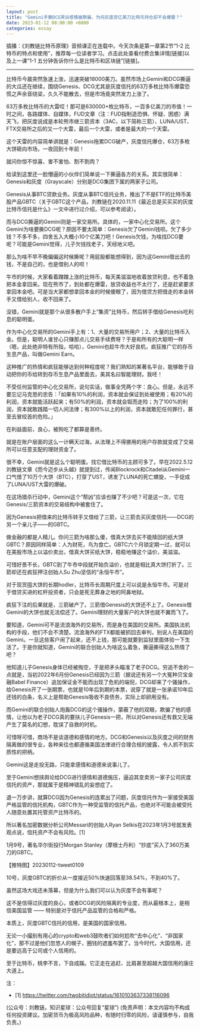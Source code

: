 ```yaml
---
layout: post
title: "Gemini手撕DCG哭诉感情被欺骗，为何灰度百亿美刀比特币持仓却不会爆雷？"
date: 2023-01-12 08:00:00 +0800
categories: essay
---
```


插播：《刘教链比特币原理》音频课正在连载中。今天次条是第一章第2节“1-2 比特币的特点和使用”，推荐每一位读者学习。点击此处查看付费合集详情[链接]以及上一课“1-1 五分钟告诉你什么是比特币和区块链”[链接]。

* * *

比特币今晨突然急速上涨，迅速突破18000美刀。虽然市场上Gemini和DCG撕逼的大瓜还在继续，围绕Genesis、DCG尤其是灰度信托的63万多枚比特币爆雷恐慌之声余音绕梁，久久不能散去，但是市场竟突然发力上涨了。

63万多枚比特币的大雷哎！那可是630000+枚比特币，一百多亿美刀的市值！一时之间，各路媒体、自媒体，FUD文章（注：FUD指制造恐惧、怀疑、困惑）满天飞，把灰度说成是本轮熊市继三箭资本（3AC，以下简称三箭）、LUNA/UST、FTX交易所之后的又一个大雷，最后一个大雷，或者是最大的一个天雷。

这个天雷的内容简单讲就是：Genesis拖累DCG破产，灰度信托爆仓，63万多枚大饼砸向市场，一夜回到十年前！

就问你惊不惊喜、害不害怕、割不割肉？

给读到这里还一脸懵逼的小伙伴们简单说一下撕逼各方的关系。其实很简单：Genesis和灰度（Grayscale）分别是DCG集团下属的两家子公司。

Genesis从事BTC贷款业务。灰度从事BTC信托业务，推出了不是ETF的比特币美股产品GBTC（关于GBTC这个产品，刘教链在2020.11.11《最近总是买买买的灰度比特币信托是什么》一文中进行过介绍，可以参考阅读）。

而与DCG撕逼的Gemini则是一家交易所。具体的，一家中心化交易所。这个Gemini为啥要撕DCG呢？原因不要太简单：Genesis欠了Gemini钱呗。欠了多少钱？不多不多，四舍五入大概小10个亿美刀吧！Genesis欠钱，为啥找DCG要呢？可能是Gemini觉得，儿子欠钱找老子，天经地义吧。

那么为啥不早不晚偏偏这时候撕呢？用屁股都能想得到，因为这Gemini借出去的钱，不是自己的，也是借别人的呗！

牛市的时候，大家看着蹭蹭上涨的比特币，每天美滋滋地收着放贷利息，也不着急把本金拿回来。现在熊市了，到处都在爆雷，放贷收益也不太行了，还是赶紧要求拿回本金吧。可是当大家都想拿回本金的时候傻眼了，因为借贷方把借走的本金转手又借给别人，收不回来了。

没错，Gemini就是那个从很多散户手上“集资”比特币，然后转手借给Genesis吃利息的聪明蛋。

作为中心化交易所的Gemini手上有：1、大量的交易所用户；2、大量的比特币入金。但是，聪明人谁甘心只赚那点儿交易手续费呀？于是和所有的大聪明一样（嗯，此处绝非特有所指，哈哈），Gemini也趁牛市大好良机，疯狂推广它的存币生息产品，叫做Gemini Earn。

这种推广的热情和疯狂能够达到何种程度呢？我们熟知的某著名平台，能够敢于自动把你的币给转到存币生息产品里面去，美其名曰智能理财。我呸！

不受任何监管的中心化交易所，说句实话，做事全凭两个字：良心。但是，永远不要忘记马克思的忠告：「如果有10%的利润，资本就会保证到处被使用；有20%的利润，资本就能活跃起来；有50%的利润，资本就会铤而走险；为了100%的利润，资本就敢践踏一切人间法律；有300%以上的利润，资本就敢犯任何罪行，甚至去冒绞首的危险。」

在利益面前，良心，被狗吃了都算是善终。

就是在账户层面的这么一计瞒天过海，从法理上不得挪用的用户存款就变成了交易所可以任意支配的理财资金了。

很不幸，Gemini就是这么个聪明蛋。找它借比特币的主顾可多了。早在2022.5.12刘教链文章《而今迈步从头越》就提到过，传闻Blockrock和Citadel从Gemini一口气借了10万个大饼（BTC），打穿了UST，诱发了LUNA的死亡螺旋，一手促成了LUNA/UST大雷的爆破。

在这场猎杀行动中，Gemini这个“帮凶”应该也赚了不少吧？可是这一次，它在Genesis/三箭资本的交易结构中被套住了。

因为Genesis把借来的比特币转手又借给了三箭，让三箭去买灰度信托——DCG的另一个亲儿子——的GBTC。

做金融的都是人精儿。你问三箭为啥那么傻，借真大饼去买不能赎回的纸大饼GBTC？原因同样简单：人为财死，鸟为食亡。GBTC六个月锁定期一过，就可以在美股市场上以溢价卖出，借真大饼买纸大饼，稳稳地赚这个溢价，美滋滋。

可惜好景不长，GBTC到了牛市中段就开始负溢价，也就是相比真大饼打折了。三箭却还在疯狂押注创始人Su Zhu坚信的“永恒牛市”。

对于现货囤大饼的长期hodler，比特币长周期尺度上可以说是永恒牛市。可是对于借贷买进的杠杆投资者，只会是死无葬身之地的阿鼻地狱。

疯狂下注的后果就是，三箭破产了。三箭借Genesis的大饼还不上了。Genesis借Gemini的大饼也就无法偿还了。Gemini理财的大量客户的大饼也就不翼而飞了。

要知道，Gemini可不是流浪海外的交易所，而是身在美国的交易所。美国执法机构的手段，他们不会不清楚。流浪海外的FTX都能被抓回去审判，别说人在美国的Gemini。一旦这些客户闹了起来，还不上钱，那可能就要到监狱里面体验一下生活了。于是你就知道，Gemini的联合创始人为啥这么着急，撕逼撕得这么热情了吧？

他知道儿子Genesis身体已经被掏空，于是把矛头瞄准了老子DCG。穷追不舍的一点就是，当初2022年6月份Genesis已经因为三箭（据说还有另一个大冤种贝宝金融Babel Finance）追加保证金不能而出现了危机的端倪，DCG却来了个骚操作，给Genesis开了一张期票，也就是10年后到期的本票，说穿了就是一张承诺10年后还钱的白条，名义上是帮助Genesis吸收不良债务，实际上却卵用没有。

而Gemini的联合创始人炮轰DCG的这个骚操作，蒙蔽了他的双眼，欺骗了他的感情，让他以为老子DCG真的要扶儿子Genesis一把，所以对Genesis还有救又无端产生了莫名的幻想，耽误了自救的时机。

可惜呀可惜，商场不是谈道德和感情的地方。DCG和Genesis以及灰度之间的财务隔离做的很专业，各种来往也都遵循美国法律进行合理合规的披露，令人抓不到实质性的把柄。

Gemini这是走投无路，只能拿感情和道德来说事儿了。

至于Gemini想挟舆论给DCG进行感情和道德施压，逼迫其变卖另一家子公司灰度信托的资产，那就属于是精神错乱的妄想症了。

退一万步讲，就算DCG因为Genesis的连累出了问题，灰度信托作为一家接受美国严格监管的信托机构，GBTC作为一种受监管的信托产品，也绝对不可能会被受托人随意处置其托管资产比特币的。

所以著名加密数据分析公司Messari的创始人Ryan Selkis在2023年1月3号就发表观点说，信托资产不会有风险。[1]

1月9号，著名华尔街投行Morgan Stanley（摩根士丹利）“抄底”买入了360万美刀的GBTC。

【推特图】20230112-tweet0109

10号，灰度GBTC的折价从一度接近50%快速回落至38.54%，不到40%了。

虽然这场大戏还未落幕，但是为什么我们可以认为灰度不会有事呢？

这不是信得过灰度的良心，或者DCG的风险隔离的专业度，而从最根本上，是相信美国监管 —— 特别是对于信托产品监管的合格和严格。

本质上，灰度GBTC信托的信用，是美国的国家信用。

无论一小撮别有用心的crypto和web3鼓吹者们如何尬吹“去中心化”、“非国家化”，那不过是他们忽悠人的幌子，圈钱的遮羞布罢了。当今时代，大国信用，还是要远高于公司或个人信用的。

至于比特币，桃李不言，下自成蹊。它正走在追赶、比肩甚至超越大国信用的康庄大道上。

注：
- [1] https://twitter.com/twobitidiot/status/1610103637338116096

(公众号：刘教链。知识星球：公众号回复“星球”)
(免责声明：本文内容均不构成任何投资建议。加密货币为极高风险品种，有随时归零的风险，请谨慎参与，自我负责。)
